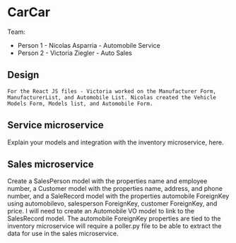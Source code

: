 # CarCar

Team:

* Person 1 - Nicolas Asparria - Automobile Service
* Person 2 - Victoria Ziegler - Auto Sales

## Design
    For the React JS files - Victoria worked on the Manufacturer Form, ManufacturerList, and Automobile List. Nicolas created the Vehicle Models Form, Models list, and Automobile Form. 

## Service microservice

Explain your models and integration with the inventory
microservice, here.

## Sales microservice

Create a SalesPerson model with the properties name and employee number, a Customer model with the properties name, address, and phone number, and a SaleRecord model with the properties automobile ForeignKey using automobilevo, salesperson ForeignKey, customer ForeignKey, and price. I will need to create an Automobile VO model to link to the SalesRecord model. The automobile ForeignKey properties are tied to the inventory microservice will require a poller.py file to be able to extract the data for use in the sales microservice. 

